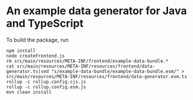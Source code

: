 # An example data generator for Java and TypeScript

To build the package, run
```
npm install
node createFrontend.js
rm src/main/resources/META-INF/frontend/example-data-bundle.*
cat src/main/resources/META-INF/resources/frontend/data-generator.ts|sed "s/example-data-bundle/example-data-bundle.esm/" > src/main/resources/META-INF/resources/frontend/data-generator.esm.ts
rollup -c rollup.config.cjs.js
rollup -c rollup.config.esm.js
mvn clean install
```
